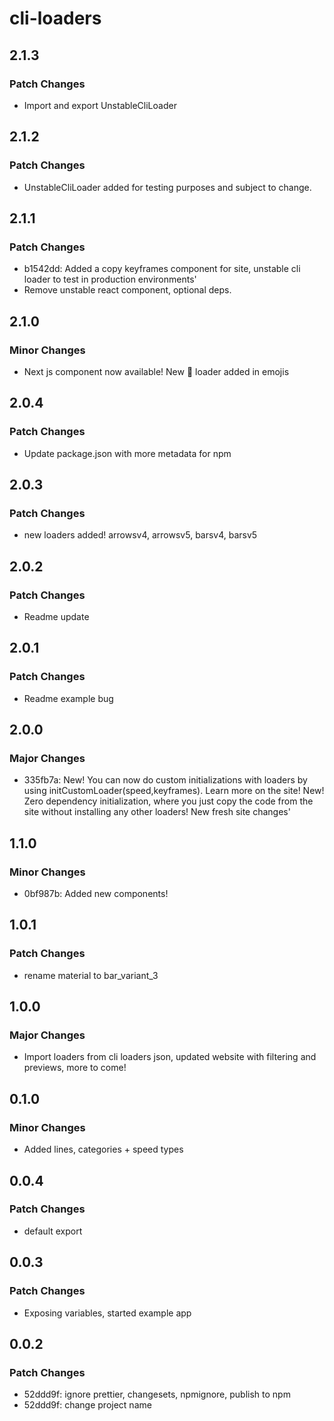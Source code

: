 # cli-loaders

## 2.1.3

### Patch Changes

- Import and export UnstableCliLoader

## 2.1.2

### Patch Changes

- UnstableCliLoader added for testing purposes and subject to change.

## 2.1.1

### Patch Changes

- b1542dd: Added a copy keyframes component for site, unstable cli loader to test in production environments'
- Remove unstable react component, optional deps.

## 2.1.0

### Minor Changes

- Next js component now available! New 🚚 loader added in emojis

## 2.0.4

### Patch Changes

- Update package.json with more metadata for npm

## 2.0.3

### Patch Changes

- new loaders added! arrowsv4, arrowsv5, barsv4, barsv5

## 2.0.2

### Patch Changes

- Readme update

## 2.0.1

### Patch Changes

- Readme example bug

## 2.0.0

### Major Changes

- 335fb7a: New! You can now do custom initializations with loaders by using initCustomLoader(speed,keyframes). Learn more on the site! New! Zero dependency initialization, where you just copy the code from the site without installing any other loaders! New fresh site changes'

## 1.1.0

### Minor Changes

- 0bf987b: Added new components!

## 1.0.1

### Patch Changes

- rename material to bar_variant_3

## 1.0.0

### Major Changes

- Import loaders from cli loaders json, updated website with filtering and previews, more to come!

## 0.1.0

### Minor Changes

- Added lines, categories + speed types

## 0.0.4

### Patch Changes

- default export

## 0.0.3

### Patch Changes

- Exposing variables, started example app

## 0.0.2

### Patch Changes

- 52ddd9f: ignore prettier, changesets, npmignore, publish to npm
- 52ddd9f: change project name
